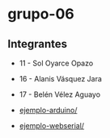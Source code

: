 # grupo-06

## Integrantes

* 11 - Sol Oyarce Opazo
* 16 - Alanis Vásquez Jara
* 17 - Belén Vélez Aguayo

* [ejemplo-arduino/](./ejemplo-arduino/)
* [ejemplo-webserial/](./ejemplo-webserial/)
